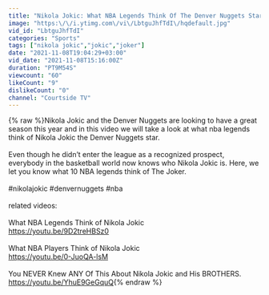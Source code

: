 ```yaml
---
title: "Nikola Jokic: What NBA Legends Think Of The Denver Nuggets Star"
image: "https:\/\/i.ytimg.com\/vi\/LbtguJhfTdI\/hqdefault.jpg"
vid_id: "LbtguJhfTdI"
categories: "Sports"
tags: ["nikola jokic","jokic","joker"]
date: "2021-11-08T19:04:29+03:00"
vid_date: "2021-11-08T15:16:00Z"
duration: "PT9M54S"
viewcount: "60"
likeCount: "9"
dislikeCount: "0"
channel: "Courtside TV"
---
```

{% raw %}Nikola Jokic and the Denver Nuggets are looking to have a great season this year and in this video we will take a look at what nba legends think of Nikola Jokic the Denver Nuggets star.<br /><br />Even though he didn’t enter the league as a recognized prospect, everybody in the basketball world now knows who Nikola Jokic is. Here, we let you know what 10 NBA legends think of The Joker.<br /><br />#nikolajokic #denvernuggets #nba<br /><br />related videos:<br /><br />What NBA Legends Think of Nikola Jokic<br /><a rel="nofollow" target="blank" href="https://youtu.be/9D2treHBSz0">https://youtu.be/9D2treHBSz0</a><br /><br />What NBA Players Think of Nikola Jokic<br /><a rel="nofollow" target="blank" href="https://youtu.be/0-JuoQA-lsM">https://youtu.be/0-JuoQA-lsM</a><br /><br />You NEVER Knew ANY Of This About Nikola Jokic and His BROTHERS.<br /><a rel="nofollow" target="blank" href="https://youtu.be/YhuE9GeGquQ">https://youtu.be/YhuE9GeGquQ</a>{% endraw %}
